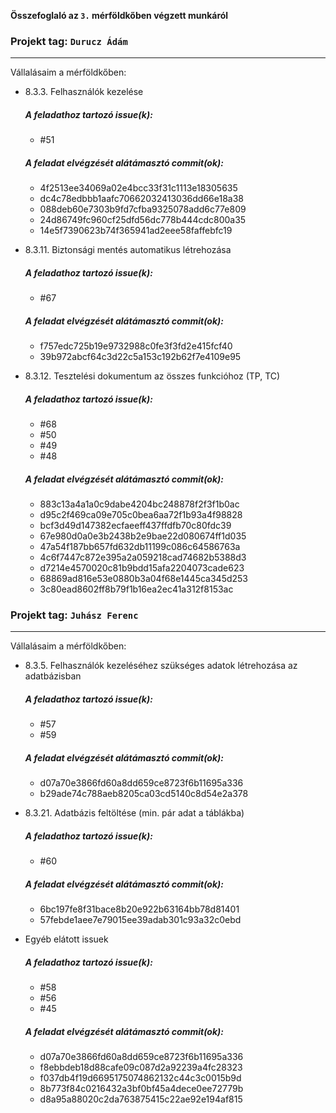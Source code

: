 **Összefoglaló az `3.` mérföldkőben végzett munkáról**

### Projekt tag: `Durucz Ádám`

___

Vállalásaim a mérföldkőben:

- 8.3.3. Felhasználók kezelése

    ##### A feladathoz tartozó issue(k):

     - #51

    ##### A feladat elvégzését alátámasztó commit(ok):

    - 4f2513ee34069a02e4bcc33f31c1113e18305635
    - dc4c78edbbb1aafc70662032413036dd66e18a38
    - 088deb60e7303b9fd7cfba9325078add6c77e809
    - 24d86749fc960cf25dfd56dc778b444cdc800a35
    - 14e5f7390623b74f365941ad2eee58faffebfc19

- 8.3.11. Biztonsági mentés automatikus létrehozása

    ##### A feladathoz tartozó issue(k):

     - #67

    ##### A feladat elvégzését alátámasztó commit(ok):

    - f757edc725b19e9732988c0fe3f3fd2e415fcf40
    - 39b972abcf64c3d22c5a153c192b62f7e4109e95

- 8.3.12. Tesztelési dokumentum az összes funkcióhoz (TP, TC)

    ##### A feladathoz tartozó issue(k):

     - #68
     - #50
     - #49
     - #48

    ##### A feladat elvégzését alátámasztó commit(ok):

    - 883c13a4a1a0c9dabe4204bc248878f2f3f1b0ac
    - d95c2f469ca09e705c0bea6aa72f1b93a4f98828
    - bcf3d49d147382ecfaeeff437ffdfb70c80fdc39
    - 67e980d0a0e3b2438b2e9bae22d080674ff1d035
    - 47a54f187bb657fd632db11199c086c64586763a
    - 4c6f7447c872e395a2a059218cad74682b5388d3
    - d7214e4570020c81b9bdd15afa2204073cade623
    - 68869ad816e53e0880b3a04f68e1445ca345d253
    - 3c80ead8602ff8b79f1b16ea2ec41a312f8153ac


### Projekt tag: `Juhász Ferenc`

___

Vállalásaim a mérföldkőben:

- 8.3.5. Felhasználók kezeléséhez szükséges adatok létrehozása az adatbázisban

    ##### A feladathoz tartozó issue(k):

     - #57
     - #59

    ##### A feladat elvégzését alátámasztó commit(ok):

    - d07a70e3866fd60a8dd659ce8723f6b11695a336
    - b29ade74c788aeb8205ca03cd5140c8d54e2a378


- 8.3.21. Adatbázis feltöltése (min. pár adat a táblákba)

    ##### A feladathoz tartozó issue(k):

     - #60

    ##### A feladat elvégzését alátámasztó commit(ok):

    - 6bc197fe8f31bace8b20e922b63164bb78d81401
    - 57febde1aee7e79015ee39adab301c93a32c0ebd

- Egyéb elátott issuek

    ##### A feladathoz tartozó issue(k):

     - #58
     - #56
     - #45

    ##### A feladat elvégzését alátámasztó commit(ok):

    - d07a70e3866fd60a8dd659ce8723f6b11695a336
    - f8ebbdeb18d88cafe09c087d2a92239a4fc28323
    - f037db4f19d6695175074862132c44c3c0015b9d
    - 8b773f84c0216432a3bf0bf45a4dece0ee72779b
    - d8a95a88020c2da763875415c22ae92e194af815

